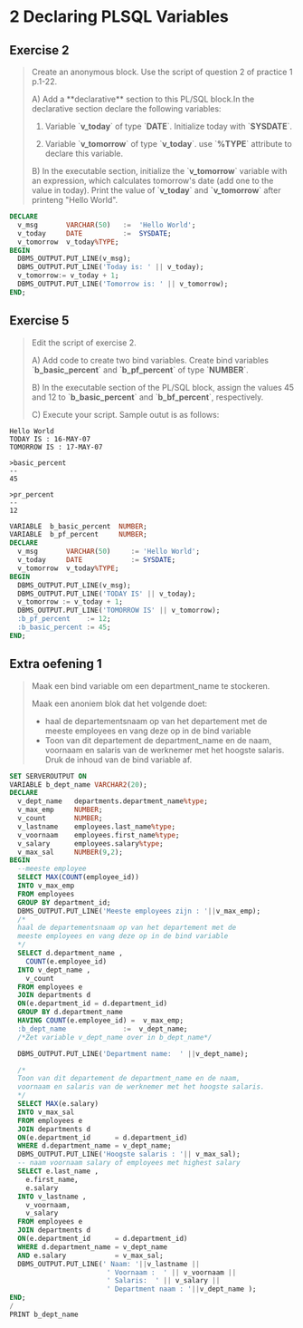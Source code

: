 # 2 Declaring PLSQL Variables

## Exercise 2

> Create an anonymous block. Use the script of question 2 of practice 1 p.1-22.
>
> A\) Add a \*\*declarative\*\* section to this PL/SQL block.In the declarative section declare the following variables:
>
> 1. Variable \`**v\_today**\` of type \`**DATE**\`. Initialize today with \`**SYSDATE**\`.
>
> 2. Variable \`**v\_tomorrow**\` of type \`**v\_today**\`. use \`**%TYPE**\` attribute to declare this variable.
>
> B\) In the executable section, initialize the \`**v\_tomorrow**\` variable with an expression, which calculates tomorrow's date \(add one to the value in today\). Print the value of \`**v\_today**\` and **\`v\_tomorrow**\` after printeng "Hello World".

```sql
DECLARE
  v_msg       VARCHAR(50)   :=  'Hello World';
  v_today     DATE          :=  SYSDATE;
  v_tomorrow  v_today%TYPE;
BEGIN
  DBMS_OUTPUT.PUT_LINE(v_msg);
  DBMS_OUTPUT.PUT_LINE('Today is: ' || v_today);
  v_tomorrow:= v_today + 1;
  DBMS_OUTPUT.PUT_LINE('Tomorrow is: ' || v_tomorrow);
END;
```

## Exercise 5

> Edit the script of exercise 2.
>
> A\) Add code to create two bind variables. Create bind variables \`**b\_basic\_percent**\` and \`**b\_pf\_percent**\` of type \`**NUMBER**\`.
>
> B\) In the executable section of the PL/SQL block, assign the values 45 and 12 to \`**b\_basic\_percent**\` and \`**b\_bf\_percent**\`, respectively.
>
> C\) Execute your script. Sample outut is as follows:

```
Hello World  
TODAY IS : 16-MAY-07
TOMORROW IS : 17-MAY-07

>basic_percent  
--
45  

>pr_percent
--
12
```

```sql
VARIABLE  b_basic_percent  NUMBER;
VARIABLE  b_pf_percent     NUMBER;
DECLARE
  v_msg       VARCHAR(50)     := 'Hello World';
  v_today     DATE            := SYSDATE;
  v_tomorrow  v_today%TYPE;
BEGIN
  DBMS_OUTPUT.PUT_LINE(v_msg);
  DBMS_OUTPUT.PUT_LINE('TODAY IS' || v_today);
  v_tomorrow := v_today + 1;
  DBMS_OUTPUT.PUT_LINE('TOMORROW IS' || v_tomorrow);
  :b_pf_percent    := 12;
  :b_basic_percent := 45;
END;
```

## Extra oefening 1

> Maak een bind variable om een department\_name te stockeren.
>
> Maak een anoniem blok dat het volgende doet:
>
> * haal de departementsnaam op van het departement met de meeste employees en vang deze op in de bind variable 
> * Toon van dit departement de department\_name en de naam, voornaam en salaris van de werknemer met het hoogste salaris. Druk de inhoud van de bind variable af.

```sql
SET SERVEROUTPUT ON
VARIABLE b_dept_name VARCHAR2(20);
DECLARE
  v_dept_name   departments.department_name%type;
  v_max_emp     NUMBER;
  v_count       NUMBER;
  v_lastname    employees.last_name%type;
  v_voornaam    employees.first_name%type;
  v_salary      employees.salary%type;
  v_max_sal     NUMBER(9,2);
BEGIN
  --meeste employee
  SELECT MAX(COUNT(employee_id))
  INTO v_max_emp
  FROM employees
  GROUP BY department_id;
  DBMS_OUTPUT.PUT_LINE('Meeste employees zijn : '||v_max_emp);
  /*
  haal de departementsnaam op van het departement met de 
  meeste employees en vang deze op in de bind variable
  */
  SELECT d.department_name ,
    COUNT(e.employee_id)
  INTO v_dept_name ,
    v_count
  FROM employees e
  JOIN departments d
  ON(e.department_id = d.department_id)
  GROUP BY d.department_name
  HAVING COUNT(e.employee_id) =  v_max_emp;
  :b_dept_name              :=  v_dept_name;
  /*Zet variable v_dept_name over in b_dept_name*/

  DBMS_OUTPUT.PUT_LINE('Department name:  ' ||v_dept_name);

  /*
  Toon van dit departement de department_name en de naam, 
  voornaam en salaris van de werknemer met het hoogste salaris.
  */
  SELECT MAX(e.salary)
  INTO v_max_sal
  FROM employees e
  JOIN departments d
  ON(e.department_id      = d.department_id)
  WHERE d.department_name = v_dept_name;
  DBMS_OUTPUT.PUT_LINE('Hoogste salaris : '|| v_max_sal);
  -- naam voornaam salary of employees met highest salary
  SELECT e.last_name ,
    e.first_name,
    e.salary
  INTO v_lastname ,
    v_voornaam,
    v_salary
  FROM employees e
  JOIN departments d
  ON(e.department_id      = d.department_id)
  WHERE d.department_name = v_dept_name
  AND e.salary            = v_max_sal;
  DBMS_OUTPUT.PUT_LINE(' Naam: '||v_lastname || 
                        ' Voornaam :  ' || v_voornaam || 
                        ' Salaris:  ' || v_salary || 
                        ' Department naam : '||v_dept_name );
END;
/
PRINT b_dept_name
```



